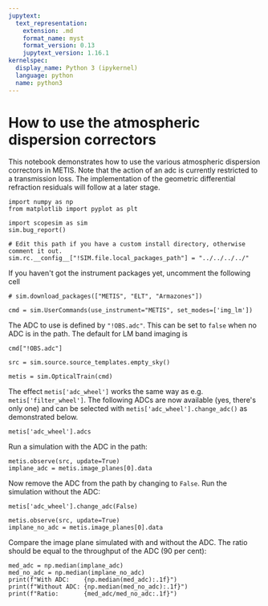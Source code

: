 ```yaml
---
jupytext:
  text_representation:
    extension: .md
    format_name: myst
    format_version: 0.13
    jupytext_version: 1.16.1
kernelspec:
  display_name: Python 3 (ipykernel)
  language: python
  name: python3
---
```


# How to use the atmospheric dispersion correctors

This notebook demonstrates how to use the various atmospheric dispersion correctors in METIS. Note that the action of an adc is currently restricted to a transmission loss. The implementation of the geometric differential refraction residuals will follow at a later stage.

```{code-cell} ipython3
import numpy as np
from matplotlib import pyplot as plt

import scopesim as sim
sim.bug_report()

# Edit this path if you have a custom install directory, otherwise comment it out.
sim.rc.__config__["!SIM.file.local_packages_path"] = "../../../../"  
```

If you haven't got the instrument packages yet, uncomment the following cell

```{code-cell} ipython3
# sim.download_packages(["METIS", "ELT", "Armazones"]) 
```

```{code-cell} ipython3
cmd = sim.UserCommands(use_instrument="METIS", set_modes=['img_lm'])
```

The ADC to use is defined by `"!OBS.adc"`. This can be set to `false` when no ADC is in the path. The default for LM band imaging is

```{code-cell} ipython3
cmd["!OBS.adc"]
```

```{code-cell} ipython3
src = sim.source.source_templates.empty_sky()

metis = sim.OpticalTrain(cmd)
```

The effect `metis['adc_wheel']` works the same way as e.g. `metis['filter_wheel']`. The following ADCs are now available (yes, there's only one) and can be selected with `metis['adc_wheel'].change_adc()` as demonstrated below.

```{code-cell} ipython3
metis['adc_wheel'].adcs
```

Run a simulation with the ADC in the path:

```{code-cell} ipython3
metis.observe(src, update=True)
implane_adc = metis.image_planes[0].data
```

Now remove the ADC from the path by changing to `False`. Run the simulation without the ADC:

```{code-cell} ipython3
metis['adc_wheel'].change_adc(False)
```

```{code-cell} ipython3
metis.observe(src, update=True)
implane_no_adc = metis.image_planes[0].data
```

Compare the image plane simulated with and without the ADC. The ratio should be equal to the throughput of the ADC (90 per cent):

```{code-cell} ipython3
med_adc = np.median(implane_adc)
med_no_adc = np.median(implane_no_adc)
print(f"With ADC:    {np.median(med_adc):.1f}")
print(f"Without ADC: {np.median(med_no_adc):.1f}")
print(f"Ratio:       {med_adc/med_no_adc:.1f}")
```
